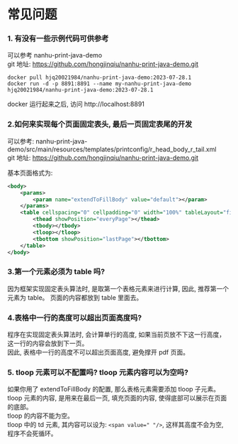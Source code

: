 # 常见问题

### 1. 有没有一些示例代码可供参考
可以参考 nanhu-print-java-demo<br>
git 地址: https://github.com/hongjinqiu/nanhu-print-java-demo.git

```
docker pull hjq20021984/nanhu-print-java-demo:2023-07-28.1
docker run -d -p 8891:8891 --name my-nanhu-print-java-demo hjq20021984/nanhu-print-java-demo:2023-07-28.1
```

docker 运行起来之后, 访问 http://localhost:8891

### 2.如何来实现每个页面固定表头, 最后一页固定表尾的开发

可以参考: nanhu-print-java-demo/src/main/resources/templates/printconfig/r_head_body_r_tail.xml<br>
git 地址: https://github.com/hongjinqiu/nanhu-print-java-demo.git

基本页面格式为:

```xml
<body>
    <params>
        <param name="extendToFillBody" value="default"></param>
    </params>
    <table cellspacing="0" cellpadding="0" width="100%" tableLayout="fixed">
        <thead showPosition="everyPage"></thead>
        <tbody></tbody>
        <tloop></tloop>
        <tbottom showPosition="lastPage"></tbottom>
    </table>
</body>
```

### 3.第一个元素必须为 table 吗?

因为框架实现固定表头算法时, 是取第一个表格元素来进行计算, 因此, 推荐第一个元素为 table。
页面的内容都放到 table 里面去。

### 4.表格中一行的高度可以超出页面高度吗?

程序在实现固定表头算法时, 会计算单行的高度, 如果当前页放不下这一行高度，这一行的内容会放到下一页。<br>
因此, 表格中一行的高度不可以超出页面高度, 避免撑开 pdf 页面。

### 5. tloop 元素可以不配置吗? tloop 元素内容可以为空吗?
如果你用了 extendToFillBody 的配置, 那么表格元素需要添加 tloop 子元素。<br>
tloop 元素的内容, 是用来在最后一页, 填充页面的内容, 使得底部可以展示在页面的底部。<br>
tloop 的内容不能为空。<br>
tloop 中的 td 元素, 其内容可以设为: `<span value=" "/>`, 这样其高度不会为空, 程序不会死循环。

